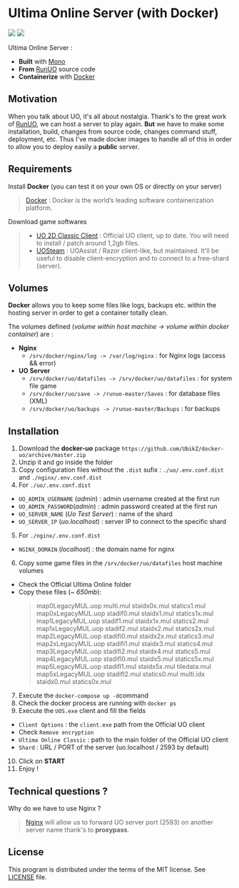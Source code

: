 # Ultima Online Server (with Docker)

[![](https://images.microbadger.com/badges/image/ubikz/docker-uo.svg)](http://microbadger.com/images/ubikz/docker-uo "Get your own image badge on microbadger.com")
[![](https://images.microbadger.com/badges/version/ubikz/docker-uo.svg)](http://microbadger.com/images/ubikz/docker-uo "Get your own version badge on microbadger.com")

Ultima Online Server :
- **Built** with [Mono](http://www.mono-project.com/)
- **From** [RunUO](https://github.com/runuo/runuo) source code
- **Containerize** with [Docker](https://www.docker.com/)

## Motivation

When you talk about UO, it's all about nostalgia.
Thank's to the great work of [RunUO](https://github.com/runuo/runuo), we can host a server to play again.
**But** we have to make some installation, build, changes from source code, changes command stuff, deployment, etc.
Thus I've made docker images to handle all of this in order to allow you to deploy easily a **public** server.

## Requirements

Install **Docker** (you can test it on your own OS or directly on your server)

> [Docker](https://www.docker.com/) : Docker is the world’s leading software containerization platform.

Download game softwares

> - [UO 2D Classic Client](http://web.cdn.eamythic.com/us/uo/installers/20120309/UOClassicSetup_7_0_24_0.exe) : Official UO client, up to date. You will need to install / patch around 1,2gb files.
> - [UOSteam](http://uos-update.github.io/UOS_Latest.exe) : UOAssist / Razor client-like, but maintained. It'll be useful to disable client-encryption and to connect to a free-shard (server).

## Volumes

**Docker** allows you to keep some files like logs, backups etc. within the hosting server in order to get a container totally clean.

The volumes defined (*volume within host machine -> volume within docker container*) are :
- **Nginx**
  * ```/srv/docker/nginx/log -> /var/log/nginx``` : for Nginx logs (access && error)
- **UO Server**
  * ```/srv/docker/uo/datafiles -> /srv/docker/uo/datafiles``` : for system file game
  * ```/srv/docker/uo/save -> /runuo-master/Saves``` : for database files (XML)
  * ```/srv/docker/uo/backups -> /runuo-master/Backups``` : for backups

## Installation

1. Download the **docker-uo** package ```https://github.com/UbikZ/docker-uo/archive/master.zip```
2. Unzip it and go inside the folder
3. Copy configuration files without the ```.dist``` sufix : ```./uo/.env.conf.dist``` and ```./nginx/.env.conf.dist```
4. For ```./uo/.env.conf.dist```
  * ```UO_ADMIN_USERNAME``` (*admin*) : admin username created at the first run
  * ```UO_ADMIN_PASSWORD```(*admin*) : admin password created at the first run
  * ```UO_SERVER_NAME``` (*Uo Test Server*) : name of the shard
  * ```UO_SERVER_IP``` (*uo.localhost*) : server IP to connect to the specific shard
5. For ```./nginx/.env.conf.dist```
  * ```NGINX_DOMAIN``` (*localhost*) : the domain name for nginx
6. Copy some game files in the ```/srv/docker/uo/datafiles``` host machine volumes
  * Check the Official Ultima Online folder
  * Copy these files (*~ 650mb*):
    > map0LegacyMUL.uop multi.mul staidx0x.mul statics1.mul map0xLegacyMUL.uop stadif0.mul staidx1.mul statics1x.mul map1LegacyMUL.uop stadif1.mul staidx1x.mul statics2.mul map1xLegacyMUL.uop stadif2.mul staidx2.mul statics2x.mul map2LegacyMUL.uop stadifi0.mul staidx2x.mul statics3.mul map2xLegacyMUL.uop stadifi1.mul staidx3.mul statics4.mul map3LegacyMUL.uop stadifi2.mul staidx4.mul statics5.mul map4LegacyMUL.uop stadifl0.mul staidx5.mul statics5x.mul map5LegacyMUL.uop stadifl1.mul staidx5x.mul tiledata.mul map5xLegacyMUL.uop stadifl2.mul statics0.mul multi.idx staidx0.mul statics0x.mul

7. Execute the ```docker-compose up -d```command
8. Check the docker process are running with ```docker ps```
9. Execute the ```UOS.exe``` client and fill the fields
  * ```Client Options``` : the ```client.exe``` path from the Official UO client
  * Check ```Remove encryption```
  * ```Ultima Online Classic``` : path to the main folder of the Official UO client
  * ```Shard``` : URL / PORT of the server (uo.localhost / 2593 by default)
10. Click on **START**
11. Enjoy !

## Technical questions ?

Why do we have to use Nginx ?

> [Nginx](https://www.nginx.com/) will allow us to forward UO server port (2593) on another server name thank's to **proxypass**.

## License

This program is distributed under the terms of the MIT license. See [LICENSE](https://github.com/UbikZ/docker-uo/blob/master/LICENSE) file.
